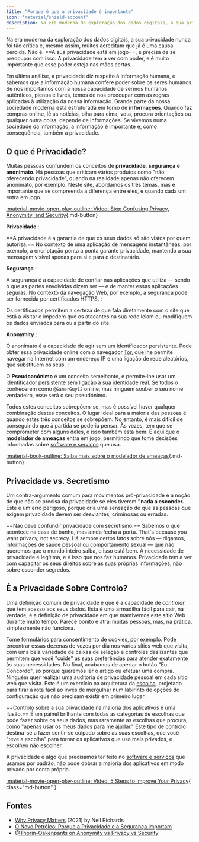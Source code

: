 ```yaml
---
title: "Porque é que a privacidade é importante"
icon: 'material/shield-account'
description: Na era moderna da exploração dos dados digitais, a sua privacidade nunca foi tão crítica e, mesmo assim, muitos acreditam que já é uma causa perdida. Não é.
---
```


Na era moderna da exploração dos dados digitais, a sua privacidade nunca foi tão crítica e, mesmo assim, muitos acreditam que já é uma causa perdida. Não é. ==A sua privacidade está em jogo==, e precisa de se preocupar com isso. A privacidade tem a ver com poder, e é muito importante que esse poder esteja nas mãos certas.

Em última análise, a privacidade diz respeito à informação humana, e sabemos que a informação humana confere poder sobre os seres humanos. Se nos importamos com a nossa capacidade de sermos humanos autênticos, plenos e livres, temos de nos preocupar com as regras aplicadas à utilização da nossa informação. Grande parte da nossa sociedade moderna está estruturada em torno de **informações**. Quando faz compras online, lê as notícias, olha para cima, vota, procura orientações ou qualquer outra coisa, depende de informações. Se vivemos numa sociedade da informação, a informação é importante e, como consequência, também a privacidade.

## O que é Privacidade?

Muitas pessoas confundem os conceitos de **privacidade**, **segurança** e **anonimato**. Há pessoas que criticam vários produtos como "não oferecendo privacidade", quando na realidade apenas não oferecem anonimato, por exemplo. Neste site, abordamos os três temas, mas é importante que se compreenda a diferença entre eles, e quando cada um entra em jogo.

[:material-movie-open-play-outline: Video: Stop Confusing Privacy, Anonymity, and Security](https://www.privacyguides.org/videos/2025/03/14/stop-confusing-privacy-anonymity-and-security/ ""){.md-button}

<!-- markdownlint-disable-next-line -->
**Privacidade**
:

==A privacidade é a garantia de que os seus dados só são vistos por quem autoriza.== No contexto de uma aplicação de mensagens instantâneas, por exemplo, a encriptação ponta a ponta garante privacidade, mantendo a sua mensagem visível apenas para si e para o destinatário.

<!-- markdownlint-disable-next-line -->
**Segurança**
:

A segurança é a capacidade de confiar nas aplicações que utiliza — sendo o que as partes envolvidas dizem ser — e de manter essas aplicações seguras. No contexto da navegação Web, por exemplo, a segurança pode ser fornecida por certificados HTTPS.
:

Os certificados permitem a certeza de que fala diretamente com o site que está a visitar e impedem que os atacantes na sua rede leiam ou modifiquem os dados enviados para ou a partir do site.

<!-- markdownlint-disable-next-line -->
**Anonymity**
:

O anonimato é a capacidade de agir sem um identificador persistente. Pode obter essa privacidade online com o navegador [Tor](../tor.md), que lhe permite navegar na Internet com um endereço IP e uma ligação de rede aleatórios, que substituem os seus.
:

O **Pseudoanónimo** é um conceito semelhante, e permite-lhe usar um identificador persistente sem ligação à sua identidade real. Se todos o conhecerem como `@GamerGuy12` online, mas ninguém souber o seu nome verdadeiro, esse será o seu pseudónimo.

Todos estes conceitos sobrepõem-se, mas é possível haver qualquer combinação destes conceitos. O lugar ideal para a maioria das pessoas é quando estes três conceitos se sobrepõem. No entanto, é mais difícil de conseguir do que à partida se poderia pensar. Às vezes, tem que se comprometer com alguns deles, e isso também está bem. É aqui que o **modelador de ameaças** entra em jogo, permitindo que tome decisões informadas sobre [software e serviços](../tools.md) que usa.

[:material-book-outline: Saiba mais sobre o modelador de ameaças](threat-modeling.md ""){.md-button}

## Privacidade vs. Secretismo

Um contra-argumento comum para movimentos pró-privacidade é a noção de que não se precisa da privacidade se eles tiverem **"nada a esconder.** Este é um erro perigoso, porque cria uma sensação de que as pessoas que exigem privacidade devem ser desviantes, criminosas ou erradas.

==Não deve confundir privacidade com secretismo.== Sabemos o que acontece na casa de banho, mas ainda fecha a porta. That's because you want privacy, not secrecy. Há sempre certos fatos sobre nós — digamos, informações de saúde pessoal ou comportamento sexual — que não queremos que o mundo inteiro saiba, e isso está bem. A necessidade de privacidade é legítima, e é isso que nos faz humanos. Privacidade tem a ver com capacitar os seus direitos sobre as suas próprias informações, não sobre esconder segredos.

## É a Privacidade Sobre Controlo?

Uma definição comum de privacidade é que é a capacidade de *controlar* que tem acesso aos seus dados. Esta é uma armadilha fácil para cair, na verdade, é a definição de privacidade em que mantivemos este sítio Web durante muito tempo. Parece bonito e atrai muitas pessoas, mas, na prática, simplesmente não funciona.

Tome formulários para consentimento de cookies, por exemplo. Pode encontrar essas dezenas de vezes por dia nos vários sítios web que visita, com uma bela variedade de caixas de seleção e controles deslizantes que permitem que você "cuide" as suas preferências para atender exatamente às suas necessidades. No final, acabamos de apertar o botão "Eu Concordo", só porque queremos ler o artigo ou efetuar uma compra. Ninguém quer realizar uma auditoria de privacidade pessoal em cada sítio web que visita. Este é um exercício na arquitetura da [escolha](https://pt.wikipedia.org/wiki/Arquitetura_da_escolha), projetado para tirar a rota fácil ao invés de mergulhar num labirinto de opções de configuração que não precisam existir em primeiro lugar.

==Controlo sobre a sua privacidade na maioria dos aplicativos é uma ilusão.== É um painel brilhante com todas as categorias de escolhas que pode fazer sobre os seus dados, mas raramente as escolhas que procura, como "apenas usar os meus dados para me ajudar." Este tipo de controlo destina-se a fazer sentir-se culpado sobre as suas escolhas, que você "teve a escolha" para tornar os aplicativos que usa mais privados, e escolheu não escolher.

A privacidade é algo que precisamos ter feito no [software e serviços](../tools.md) que usamos por padrão, não pode dobrar a maioria dos aplicativos em modo privado por conta própria.

[:material-movie-open-play-outline: Video: 5 Steps to Improve Your Privacy](https://www.privacyguides.org/videos/2025/02/14/5-easy-steps-to-protect-yourself-online/){ class="md-button" }

## Fontes

- [Why Privacy Matters](https://amazon.com/dp/0190939044) (2021) by Neil Richards
- [O Novo Petróleo: Porque a Privacidade e a Segurança importam](https://thenewoil.org/en/guides/prologue/why)
- [@Thorin-Oakenpants on Anonymity vs Privacy vs Security](https://code.privacyguides.dev/privacyguides/privacytools.io/issues/1760#issuecomment-10452)
